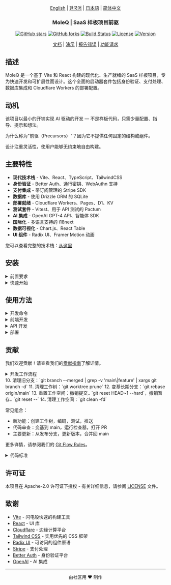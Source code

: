 <div align="center">

[English](../README.md) | [한국어](../ko/README.md) | [日本語](../ja/README.md) | [简体中文](README.md)

### MoleQ | SaaS 样板项目前驱

[![GitHub stars](https://img.shields.io/github/stars/yourusername/vite-saas-boilerplate?style=social)](https://github.com/yourusername/vite-saas-boilerplate/stargazers)
[![GitHub forks](https://img.shields.io/github/forks/yourusername/vite-saas-boilerplate?style=social)](https://github.com/yourusername/vite-saas-boilerplate/network/members)
[![Build Status](https://img.shields.io/github/actions/workflow/status/yourusername/vite-saas-boilerplate/ci.yml?branch=main)](https://github.com/yourusername/vite-saas-boilerplate/actions)
[![License](https://img.shields.io/badge/license-Apache%202.0-blue.svg)](LICENSE)
[![Version](https://img.shields.io/github/package-json/v/yourusername/vite-saas-boilerplate)](package.json)

[文档](https://github.com/yourusername/vite-saas-boilerplate/wiki) | [演示](https://vite-saas-demo.vercel.app) | [报告错误](https://github.com/yourusername/vite-saas-boilerplate/issues) | [功能请求](https://github.com/yourusername/vite-saas-boilerplate/issues)

</div>


## 描述

MoleQ 是一个基于 Vite 和 React 构建的现代化、生产就绪的 SaaS 样板项目，专为快速开发和可扩展性而设计。这个全面的启动器套件包括身份验证、支付处理、数据库集成和 Cloudflare Workers 的部署配置。

## 动机

该项目以最小的开销实现 AI 驱动的开发 — 不是样板代码，只需少量配置、指导、提示和想法。

为什么称为"前驱（Precursors）"？因为它不提供任何固定的结构或组件。

设计注重灵活性，使用户能够无约束地自由构建。

## 主要特性

- **现代技术栈** - Vite、React、TypeScript、TailwindCSS
- **身份验证** - Better Auth、通行密钥、WebAuthn 支持
- **支付集成** - 带订阅管理的 Stripe SDK
- **数据库** - 使用 Drizzle ORM 的 SQLite
- **部署就绪** - Cloudflare Workers、Pages、D1、KV
- **测试套件** - Vitest、用于 API 测试的 Pactum
- **AI 集成** - OpenAI GPT-4 API、智能体 SDK
- **国际化** - 多语言支持的 i18next
- **数据可视化** - Chart.js、React Table
- **UI 组件** - Radix UI、Framer Motion 动画


您可以查看完整的技术栈：[从这里](.idea/tech_stack.yaml)

## 安装

<details><summary>前置要求</summary>

- Node.js 18+ 或 Bun
- pnpm（推荐）或 npm
- Cloudflare 账户（用于部署）

</details>

<details><summary>快速开始</summary>

1. **克隆仓库**
   ```bash
   git clone https://github.com/yourusername/vite-saas-boilerplate.git
   cd vite-saas-boilerplate
   ```

2. **安装依赖**
   ```bash
   pnpm install
   ```

3. **设置环境变量**
   ```bash
   cp .env.example .env.local
   ```
   根据您的配置编辑 `.env.local`

4. **运行数据库迁移**
   ```bash
   pnpm db:migrate
   pnpm db:seed
   ```

5. **启动开发服务器**
   ```bash
   pnpm dev
   ```

应用程序将在 `http://localhost:5173` 可用

</details>


## 使用方法

<details><summary>开发命令</summary>

```bash
# 启动开发服务器
pnpm dev

# 构建生产版本
pnpm build

# 运行测试
pnpm test

# 运行代码检查
pnpm lint

# 格式化代码
pnpm format

# 数据库操作
pnpm db:migrate
pnpm db:seed
pnpm db:studio
```

</details>

<details><summary>前端开发</summary>

前端使用 Vite 和 React 构建，具有以下特性：

```tsx
// 带身份验证的组件示例
import { useAuth } from '@/hooks/useAuth'
import { Button } from '@/components/ui/button'

export function Dashboard() {
  const { user, logout } = useAuth()

  return (
    <div className="p-6">
      <h1>欢迎，{user?.name}！</h1>
      <Button onClick={logout}>退出登录</Button>
    </div>
  )
}
```

</details>

<details><summary>API 开发</summary>

API 使用 Cloudflare Workers 构建：

```typescript
// API 处理器示例
import { createHandler } from '@/utils/handler'

export const getUserProfile = createHandler(async (request, env) => {
  const userId = await validateAuth(request)
  const user = await env.DB.prepare(
    'SELECT * FROM users WHERE id = ?'
  ).bind(userId).first()

  return Response.json(user)
})
```

</details>

<details><summary>部署</summary>

部署到 Cloudflare：

```bash
# 部署 API
pnpm deploy:api

# 部署前端
pnpm deploy:frontend

# 部署所有内容
pnpm deploy
```

</details>

## 贡献

我们欢迎贡献！请查看我们的[贡献指南](CONTRIBUTING.md)了解详情。

<details><summary>开发工作流程</summary>

1. Fork/克隆或获取仓库：`git clone <repo-url>` 或 `git fetch --prune`
2. 创建工作树（使用明确的分支名）：`git worktree add -b feature/123 .worktrees/feature/123 origin/main`
   - 这会在工作树目录中创建新分支 `feature/123`。
   - 完整表达式为 `git worktree add -b <prefix>/<version> .worktrees/<prefix>/<user>/<name>/<date>/<version> <remote>/<remote-branch>`
   - 前缀可以是 `develop`、`feature`、`fix`、`release` 等。
3. 按照我们的编码标准进行更改：`$editor .worktrees/feature/123`
4. 运行测试：`pnpm test`
5. 运行代码检查：`pnpm lint`
6. 提交更改：`git commit -m 'Add amazing feature'`
7. 推送到分支：`git push origin feature/123`
8. 打开 Pull Request：`gh pr create`

（可选）：
9. 将 main 合并到您的分支：`git switch main`，`git merge feature/123`
10. 清理旧分支：`git branch --merged | grep -v 'main\|feature' | xargs git branch -d`
11. 清理工作树：`git worktree prune`
12. 变基长期分支：`git rebase origin/main`
13. 重置工作空间：撤销提交.. `git reset HEAD~1 --hard`，撤销暂存.. `git reset --`
14. 清理工作空间：`git clean -fd`

常见组合：

* 新功能：创建工作树，编码，测试，推送
* 代码审查：变基到 main，运行检查器，打开 PR
* 主要更新：从发布分支，更新版本，合并回 main

更多详情，请参阅我们的 [Git Flow Rules](.github/instructions/git-flow-rules.instructions.md)。

</details>
10. 清理旧分支：`git branch --merged | grep -v 'main\|feature' | xargs git branch -d`
11. 清理工作树：`git worktree prune`
12. 变基长期分支：`git rebase origin/main`
13. 重置工作空间：撤销提交.. `git reset HEAD~1 --hard`，撤销暂存.. `git reset --`
14. 清理工作空间：`git clean -fd`

常见组合：

* 新功能：创建工作树，编码，测试，推送
* 代码审查：变基到 main，运行检查器，打开 PR
* 主要更新：从发布分支，更新版本，合并回 main

更多详情，请参阅我们的 [Git Flow Rules](.github/instructions/git-flow-rules.instructions.md)。

</details>

<details><summary>代码标准</summary>

- 使用 TypeScript 确保类型安全
- 遵循 ESLint 和 Prettier 配置
- 为新功能编写测试
- 根据需要更新文档
- 遵循约定式提交消息

更多详情，请参阅我们的 [Project Rules](.idea/project_rules.yaml)。

</details>

## 许可证

本项目在 Apache-2.0 许可证下授权 - 有关详细信息，请参阅 [LICENSE](LICENSE) 文件。

## 致谢

- [Vite](https://vitejs.dev/) - 闪电般快速的构建工具
- [React](https://reactjs.org/) - UI 库
- [Cloudflare](https://cloudflare.com/) - 边缘计算平台
- [Tailwind CSS](https://tailwindcss.com/) - 实用优先的 CSS 框架
- [Radix UI](https://radix-ui.com/) - 可访问的组件原语
- [Stripe](https://stripe.com/) - 支付处理
- [Better Auth](https://better-auth.com/) - 身份验证平台
- [OpenAI](https://openai.com/) - AI 集成

---

<div align="center">
由社区用 ❤️ 制作
</div>
